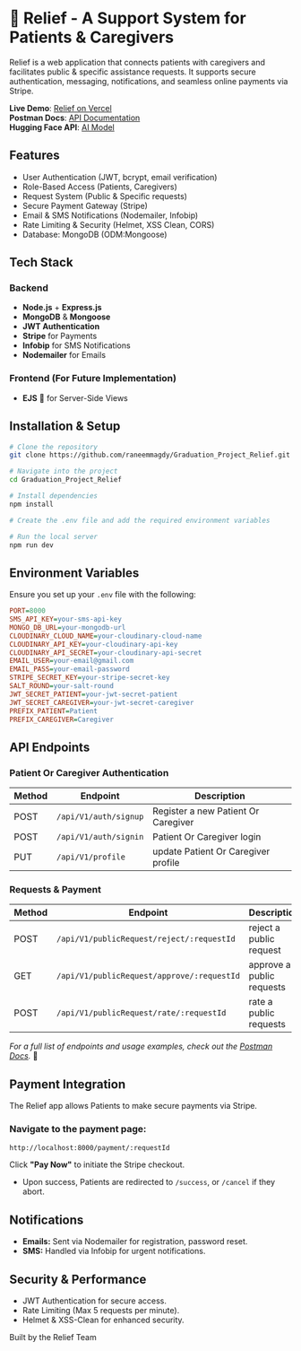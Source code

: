 # 🌟 Relief - A Support System for Patients & Caregivers

Relief is a web application that connects patients with caregivers and facilitates public & specific assistance requests. It supports secure authentication, messaging, notifications, and seamless online payments via Stripe.

 **Live Demo**: [Relief on Vercel](https://graduation-project-relief.vercel.app)  
 **Postman Docs**: [API Documentation](https://documenter.getpostman.com/view/26311189/2sAYXEEdKw)  
 **Hugging Face API**: [AI Model](https://RaneemElmahdi-relief-model-api.hf.space)


##  Features
-  User Authentication (JWT, bcrypt, email verification)
-  Role-Based Access (Patients, Caregivers)
-  Request System (Public & Specific requests)
-  Secure Payment Gateway (Stripe)
-  Email & SMS Notifications (Nodemailer, Infobip)
-  Rate Limiting & Security (Helmet, XSS Clean, CORS)
-  Database: MongoDB (ODM:Mongoose)


##  Tech Stack

### Backend
- **Node.js**  + **Express.js** 
- **MongoDB** & **Mongoose** 
- **JWT Authentication** 
- **Stripe** for Payments 
- **Infobip** for SMS Notifications
- **Nodemailer** for Emails 

### Frontend (For Future Implementation)
- **EJS** 🌟 for Server-Side Views


##  Installation & Setup

```bash
# Clone the repository
git clone https://github.com/raneemmagdy/Graduation_Project_Relief.git

# Navigate into the project
cd Graduation_Project_Relief

# Install dependencies
npm install

# Create the .env file and add the required environment variables

# Run the local server
npm run dev
```

##  Environment Variables
Ensure you set up your `.env` file with the following:

```ini
PORT=8000
SMS_API_KEY=your-sms-api-key
MONGO_DB_URL=your-mongodb-url
CLOUDINARY_CLOUD_NAME=your-cloudinary-cloud-name
CLOUDINARY_API_KEY=your-cloudinary-api-key
CLOUDINARY_API_SECRET=your-cloudinary-api-secret
EMAIL_USER=your-email@gmail.com
EMAIL_PASS=your-email-password
STRIPE_SECRET_KEY=your-stripe-secret-key
SALT_ROUND=your-salt-round
JWT_SECRET_PATIENT=your-jwt-secret-patient
JWT_SECRET_CAREGIVER=your-jwt-secret-caregiver
PREFIX_PATIENT=Patient
PREFIX_CAREGIVER=Caregiver
```

##  API Endpoints

### Patient Or Caregiver Authentication
| Method | Endpoint | Description |
|--------|----------------------------|------------------|
| POST | `/api/V1/auth/signup` | Register a new Patient Or Caregiver |
| POST | `/api/V1/auth/signin` | Patient Or Caregiver login |
| PUT | `/api/V1/profile` | update Patient Or Caregiver profile |

### Requests & Payment
| Method | Endpoint | Description |
|--------|----------------------------------|----------------------------------|
| POST | `/api/V1/publicRequest/reject/:requestId` | reject a public request |
| GET | `/api/V1/publicRequest/approve/:requestId` | approve a public requests |
| POST | `/api/V1/publicRequest/rate/:requestId` | rate a public requests |

_For a full list of endpoints and usage examples, check out the [Postman Docs](https://documenter.getpostman.com/view/26311189/2sAYXEEdKw)._ 🚀

##  Payment Integration
The Relief app allows Patients to make secure payments via Stripe.

### Navigate to the payment page:
```bash
http://localhost:8000/payment/:requestId
```
Click **"Pay Now"** to initiate the Stripe checkout.
- Upon success, Patients are redirected to `/success`, or `/cancel` if they abort.

##  Notifications
- **Emails:** Sent via Nodemailer for registration, password reset.
- **SMS:** Handled via Infobip for urgent notifications.

##  Security & Performance
-  JWT Authentication for secure access.
-  Rate Limiting (Max 5 requests per minute).
-  Helmet & XSS-Clean for enhanced security.



 Built by the Relief Team 
